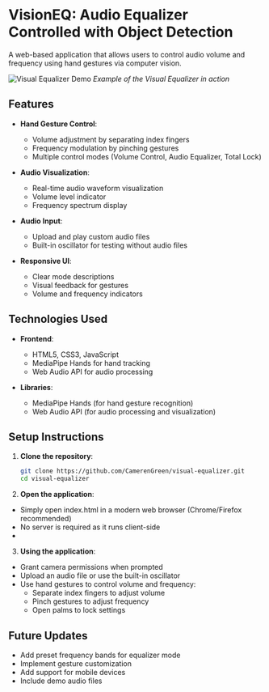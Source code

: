 # VisionEQ: Audio Equalizer Controlled with Object Detection  

A web-based application that allows users to control audio volume and frequency using hand gestures via computer vision.

![Visual Equalizer Demo](demo.gif) *Example of the Visual Equalizer in action*

## Features

- **Hand Gesture Control**:
  - Volume adjustment by separating index fingers
  - Frequency modulation by pinching gestures
  - Multiple control modes (Volume Control, Audio Equalizer, Total Lock)

- **Audio Visualization**:
  - Real-time audio waveform visualization
  - Volume level indicator
  - Frequency spectrum display

- **Audio Input**:
  - Upload and play custom audio files
  - Built-in oscillator for testing without audio files

- **Responsive UI**:
  - Clear mode descriptions
  - Visual feedback for gestures
  - Volume and frequency indicators

## Technologies Used

- **Frontend**:
  - HTML5, CSS3, JavaScript
  - MediaPipe Hands for hand tracking
  - Web Audio API for audio processing

- **Libraries**:
  - MediaPipe Hands (for hand gesture recognition)
  - Web Audio API (for audio processing and visualization)

## Setup Instructions

1. **Clone the repository**:
   ```bash
   git clone https://github.com/CamerenGreen/visual-equalizer.git
   cd visual-equalizer
   
2. **Open the application**:
  - Simply open index.html in a modern web browser (Chrome/Firefox recommended)
  - No server is required as it runs client-side
  - 
3. **Using the application**:
  - Grant camera permissions when prompted
  - Upload an audio file or use the built-in oscillator
  - Use hand gestures to control volume and frequency:
    - Separate index fingers to adjust volume
    - Pinch gestures to adjust frequency
    - Open palms to lock settings

## Future Updates
- Add preset frequency bands for equalizer mode
- Implement gesture customization
- Add support for mobile devices
- Include demo audio files




